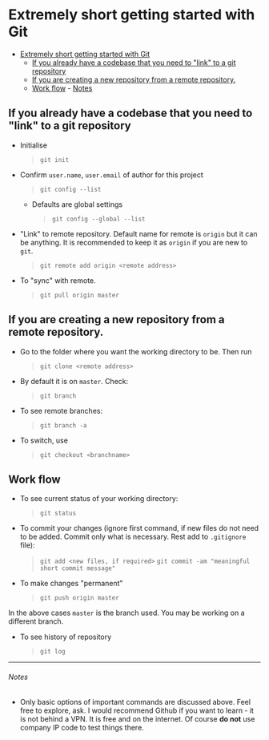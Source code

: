 # Extremely short getting started with Git

- [Extremely short getting started with Git](#extremely-short-getting-started-with-git)
  - [If you already have a codebase that you need to "link" to a git repository](#if-you-already-have-a-codebase-that-you-need-to-link-to-a-git-repository)
  - [If you are creating a new repository from a remote repository.](#if-you-are-creating-a-new-repository-from-a-remote-repository)
  - [Work flow](#work-flow)
          - [Notes](#notes)


## If you already have a codebase that you need to "link" to a git repository

- Initialise 
  >`git init` 
- Confirm `user.name`, `user.email` of author for this project
  >`git config --list`  

    - Defaults are global settings
        >`git config --global --list`
- "Link" to remote repository. Default name for remote is `origin` but it can be anything. It is recommended to keep it as `origin` if you are new to `git`.
  > `git remote add origin <remote address>`
- To "sync" with remote.  
  > `git pull origin master`   

 ## If you are creating a new repository from a remote repository.

- Go to the folder where you want the working directory to be. Then run
  > `git clone <remote address>`

- By default it is on `master`. Check:
  > `git branch`

- To see remote branches:
  > `git branch -a`

- To switch, use
  > `git checkout <branchname>`


## Work flow

- To see current status of your working directory:
  > `git status`
- To commit your changes (ignore first command, if new files do not need to be added. Commit only what is necessary. Rest add to `.gitignore` file):
    > `git add <new files, if required>`
    > `git commit -am "meaningful short commit message"`
- To make changes "permanent"
    > `git push origin master`
 
 In the above cases `master` is the branch used. You may be working on a different branch.

- To see history of repository
  > `git log`



---

###### Notes

- Only basic options of important commands are discussed above. Feel free to explore, ask. I would recommend Github if you want to learn - it is not behind a VPN. It is free and on the internet. Of course **do not** use company IP code to test things there.